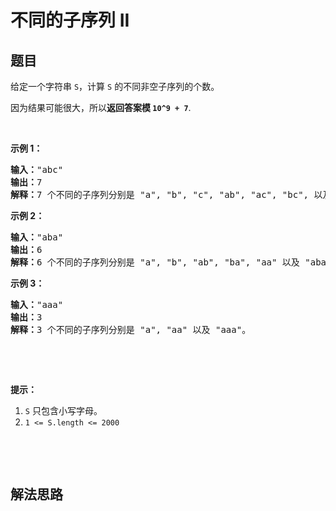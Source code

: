 # 不同的子序列 II

## 题目

<HTML><p>给定一个字符串&nbsp;<code>S</code>，计算&nbsp;<code>S</code>&nbsp;的不同非空子序列的个数。</p>

<p>因为结果可能很大，所以<strong>返回答案模</strong><strong> <code>10^9 + 7</code></strong>.</p>

<p>&nbsp;</p>

<p><strong>示例 1：</strong></p>

<pre><strong>输入：</strong>&quot;abc&quot;
<strong>输出：</strong>7
<strong>解释：</strong>7 个不同的子序列分别是 &quot;a&quot;, &quot;b&quot;, &quot;c&quot;, &quot;ab&quot;, &quot;ac&quot;, &quot;bc&quot;, 以及 &quot;abc&quot;。
</pre>

<p><strong>示例 2：</strong></p>

<pre><strong>输入：</strong>&quot;aba&quot;
<strong>输出：</strong>6
<strong>解释：</strong>6 个不同的子序列分别是 &quot;a&quot;, &quot;b&quot;, &quot;ab&quot;, &quot;ba&quot;, &quot;aa&quot; 以及 &quot;aba&quot;。
</pre>

<p><strong>示例 3：</strong></p>

<pre><strong>输入：</strong>&quot;aaa&quot;
<strong>输出：</strong>3
<strong>解释：</strong>3 个不同的子序列分别是 &quot;a&quot;, &quot;aa&quot; 以及 &quot;aaa&quot;。
</pre>

<p>&nbsp;</p>

<p>&nbsp;</p>

<p><strong>提示：</strong></p>

<ol>
	<li><code>S</code>&nbsp;只包含小写字母。</li>
	<li><code>1 &lt;= S.length &lt;= 2000</code></li>
</ol>

<p>&nbsp;</p>

<p>&nbsp;</p>
</HTML>

## 解法思路
